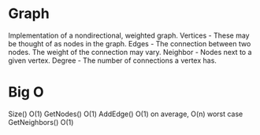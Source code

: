 # Graph 
Implementation of a nondirectional, weighted graph. 
Vertices - These may be thought of as nodes in the graph.
Edges - The connection between two nodes. The weight of the connection may vary.
Neighbor - Nodes next to a given vertex.
Degree - The number of connections a vertex has.

# Big O
Size() O(1)
GetNodes() O(1)
AddEdge() O(1) on average, O(n) worst case
GetNeighbors() O(1)
